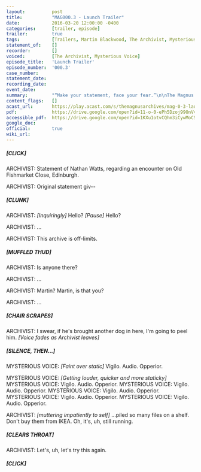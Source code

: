 ```yaml
---
layout:          post
title:           "MAG000.3 - Launch Trailer"
date:            2016-03-20 12:00:00 -0400
categories:      [trailer, episode]
trailer:         true
tags:            [Trailers, Martin Blackwood, The Archivist, Mysterious Voice, The Eye]
statement_of:    []
recorder:        []
voiced:          [The Archivist, Mysterious Voice]
episode_title:   'Launch Trailer'
episode_number:  '000.3'
case_number:     
statement_date:  
recording_date:  
event_date:      
summary:         "“Make your statement, face your fear.”\n\nThe Magnus Archives are… OPEN.\n\nCome listen to our weekly horror fiction podcast examining what lurks in the archives of the Magnus Institute, an organisation dedicated to researching the esoteric and the weird. Join Jonathan Sims as he explores the archive, but be be warned, as he looks into its depths something starts to look back…\n\nNew episodes every Thursday produced by Rusty Quill, featuring guest actors, short stories, serial plots and more."
content_flags:   []
acast_url:       https://play.acast.com/s/themagnusarchives/mag-0-3-launch-trailer
pdf:             https://drive.google.com/open?id=11-o-0-ePh5Dzoj99OnVv785uGciq_5R0
accessible_pdf:  https://drive.google.com/open?id=1KXu1otvCQhm3iCywMoCS7nKVz0ZS-yZx
google_doc:      
official:        true
wiki_url:        
---
```



##### [CLICK]

<span class="archivist">ARCHIVIST: Statement of Nathan Watts, regarding an encounter on Old Fishmarket Close, Edinburgh.</span>

<span class="archivist">ARCHIVIST: Original statement giv--</span>

##### [CLUNK]

<span class="archivist">ARCHIVIST: _[Inquiringly]_ Hello? _[Pause]_ Hello?</span>

<span class="archivist">ARCHIVIST: ...</span>

<span class="archivist">ARCHIVIST: This archive is off-limits.</span>

##### [MUFFLED THUD]

<span class="archivist">ARCHIVIST: Is anyone there?</span>

<span class="archivist">ARCHIVIST: ...</span>

<span class="archivist">ARCHIVIST: Martin? Martin, is that you?</span>

<span class="archivist">ARCHIVIST: ...</span>

##### [CHAIR SCRAPES]

<span class="archivist">ARCHIVIST: I swear, if he's brought another dog in here, I'm going to peel him. _[Voice fades as Archivist leaves]_</span>

##### [SILENCE, THEN...]

<span class="mysterious-voice">MYSTERIOUS VOICE: _[Faint over static]_ Vigilo. Audio. Opperior.</span>

<span class="mysterious-voice">MYSTERIOUS VOICE: _[Getting louder, quicker and more staticky]_</span>
<span class="mysterious-voice">MYSTERIOUS VOICE: Vigilo. Audio. Opperior.</span>
<span class="mysterious-voice">MYSTERIOUS VOICE: Vigilo. Audio. Opperior.</span>
<span class="mysterious-voice">MYSTERIOUS VOICE: Vigilo. Audio. Opperior.</span>
<span class="mysterious-voice">MYSTERIOUS VOICE: Vigilo. Audio. Opperior.</span>
<span class="mysterious-voice">MYSTERIOUS VOICE: Vigilo. Audio. Opperior.</span>

<span class="archivist">ARCHIVIST: _[muttering impatiently to self]_ ...piled so many files on a shelf. Don't buy them from IKEA. Oh, it's, uh, still running.</span>

##### [CLEARS THROAT]

<span class="archivist">ARCHIVIST: Let's, uh, let's try this again.</span>

##### [CLICK]
